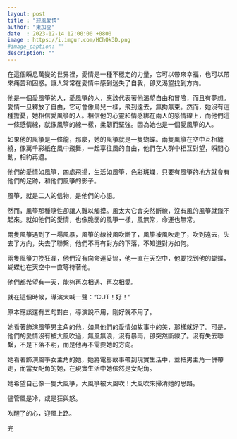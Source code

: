 ```yaml
---
layout: post
title : "迎風愛情"
author: "東加豆"
date  : 2023-12-14 12:00:00 +0800
image : https://i.imgur.com/HChQk3D.png
#image_caption: ""
description: ""
---
```


在這個瞬息萬變的世界裡，愛情是一種不穩定的力量，它可以帶來幸福，也可以帶來痛苦和困惑。讓人常常在愛情中感到迷失了自我，卻又渴望找到方向。

<!--more-->

他是一個愛風箏的人，愛風箏的人，應該代表著他渴望自由和冒險，而且有夢想。愛情一旦釋放了自由，它可會像鳥兒一樣，飛到遠去，無拘無束。然而，她沒有這種擔憂，她相信愛風箏的人。相信他的心靈和情感綁在兩人的感情線上，而他們這一條感情線，就像風箏的線一樣，柔韌而堅強。因為她也是一個愛風箏的人。

如果他的風箏是一條龍，那麼，她的風箏就是一隻蝴蝶。兩隻風箏在空中互相纏繞，像萬千彩紙在風中飛舞，一起享往風的自由，他們在人群中相互對望，瞬間心動，相約再遇。

他們的愛情如風箏，四處飛揚，生活如風箏，色彩斑斕，只要有風箏的地方就會有他們的足跡，和他們風箏的影子。

風箏，就是二人的信物，是他們的心語。

然而，風箏那種隨性卻讓人難以觸摸。風太大它會突然斷線，沒有風的風箏就飛不起來。就如他們的愛情，也像脆弱的風箏一樣，風無常，命運也無常。

兩隻風箏遇到了一場風暴，風箏的線被風吹斷了，風箏被風吹走了，吹到遠去，失去了方向，失去了聯繫，他們不再有對方的下落，不知道對方如何。

兩隻風箏力挽狂瀾，他們沒有向命運妥協，他一直在天空中，他要找到他的蝴蝶，蝴蝶也在天空中一直等待著他。

他們都希望有一天，能夠再次相遇、再次相愛。

就在這個時候，導演大喊一聲：“CUT！好！”

原本應該還有五句對白，導演說不用，剛好就不用了。

她看著飾演風箏男主角的他，如果他們的愛情如故事中的美，那樣就好了。可是，他們的愛情沒有被大風吹過，無風無浪，沒有暴雨，卻突然斷線了。沒有失去聯繫，不是下落不明，而是他再不需要她的方向。

她看著飾演風箏女主角的她，她將電影故事帶到現實生活中，並把男主角一併帶走，而當女配角的她，在現實生活中她依然是女配角。

她希望自己像一隻大風箏，大風箏被大風吹！大風吹來掃清她的思路。

儘管風是冷，或是狂與怒。

吹醒了的心，迎風上路。

完

<!--END-->